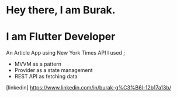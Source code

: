# Hey there, I am Burak.
# I am Flutter Developer

An Article App using New York Times API
I used ; 
* MVVM as a pattern
* Provider as a state management
* REST API as fetching data

[linkedin] https://www.linkedin.com/in/burak-g%C3%B6l-12b17a13b/
